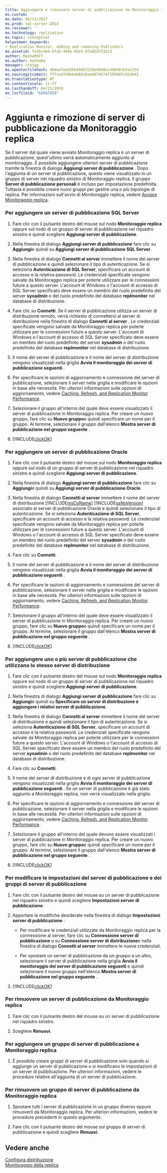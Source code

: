 ```yaml
---
title: Aggiungere e rimuovere server di pubblicazione da Monitoraggio replica | Microsoft Docs
ms.custom: ''
ms.date: 06/13/2017
ms.prod: sql-server-2014
ms.reviewer: ''
ms.technology: replication
ms.topic: conceptual
helpviewer_keywords:
- Replication Monitor, adding and removing Publishers
ms.assetid: fa36c4b4-bfa5-494e-92e3-07a02d7332c3
author: MashaMSFT
ms.author: mathoma
manager: craigg
ms.openlocfilehash: 484aafea03bb1b053239e9948ac498403b5ac25d
ms.sourcegitcommit: f7fced330b64d6616aeb8766747295807c92dd41
ms.translationtype: MT
ms.contentlocale: it-IT
ms.lasthandoff: 04/23/2019
ms.locfileid: "62667419"
---
```

# <a name="add-and-remove-publishers-from-replication-monitor"></a>Aggiunta e rimozione di server di pubblicazione da Monitoraggio replica
  Se il server dal quale viene avviato Monitoraggio replica è un server di pubblicazione, quest'ultimo verrà automaticamente aggiunto al monitoraggio. È possibile aggiungere ulteriori server di pubblicazione tramite la finestra di dialogo **Aggiungi server di pubblicazione** . Dopo l'aggiunta di un server di pubblicazione, questo viene visualizzato in un gruppo di server nel riquadro sinistro di Monitoraggio replica. Il gruppo **Server di pubblicazione personali** è incluso per impostazione predefinita. Tuttavia è possibile creare nuovi gruppi per gestire una o più topologie di replica. Per informazioni sull'avvio di Monitoraggio replica, vedere [Avviare Monitoraggio replica](start-the-replication-monitor.md).  
  
### <a name="to-add-a-sql-server-publisher"></a>Per aggiungere un server di pubblicazione SQL Server  
  
1.  Fare clic con il pulsante destro del mouse sul nodo **Monitoraggio replica** oppure sul nodo di un gruppo di server di pubblicazione nel riquadro sinistro e quindi scegliere **Aggiungi server di pubblicazione**.  
  
2.  Nella finestra di dialogo **Aggiungi server di pubblicazione** fare clic su **Aggiungi**e quindi su **Aggiungi server di pubblicazione SQL Server**.  
  
3.  Nella finestra di dialogo **Connetti al server** immettere il nome del server di pubblicazione e quindi selezionare il tipo di autenticazione. Se si seleziona **Autenticazione di SQL Server**, specificare un account di accesso e la relativa password. Le credenziali specificate vengono salvate da Monitoraggio replica per poterle utilizzare per le connessioni future a questo server. L'account di Windows o l'account di accesso di SQL Server specificato deve essere un membro del ruolo predefinito del server **sysadmin** o del ruolo predefinito del database **replmonitor** nel database di distribuzione.  
  
4.  Fare clic su **Connetti**. Se il server di pubblicazione utilizza un server di distribuzione remoto, verrà richiesto di connettersi al server di distribuzione nella finestra di dialogo **Connetti al server** . Le credenziali specificate vengono salvate da Monitoraggio replica per poterle utilizzare per le connessioni future a questo server. L'account di Windows o l'account di accesso di SQL Server specificato deve essere un membro del ruolo predefinito del server **sysadmin** o del ruolo predefinito del database **replmonitor** nel database di distribuzione.  
  
5.  Il nome del server di pubblicazione e il nome del server di distribuzione vengono visualizzati nella griglia **Avvia il monitoraggio dei server di pubblicazione seguenti** .  
  
6.  Per specificare le opzioni di aggiornamento e connessione del server di pubblicazione, selezionare il server nella griglia e modificare le opzioni in base alle necessità. Per ulteriori informazioni sulle opzioni di aggiornamento, vedere [Caching, Refresh, and Replication Monitor Performance](caching-refresh-and-replication-monitor-performance.md).  
  
7.  Selezionare il gruppo all'interno del quale deve essere visualizzato il server di pubblicazione in Monitoraggio replica. Per creare un nuovo gruppo, fare clic su **Nuovo gruppo**e quindi specificare un nome per il gruppo. Al termine, selezionare il gruppo dall'elenco **Mostra server di pubblicazione nel gruppo seguente** .  
  
8.  [!INCLUDE[clickOK](../../../includes/clickok-md.md)]  
  
### <a name="to-add-an-oracle-publisher"></a>Per aggiungere un server di pubblicazione Oracle  
  
1.  Fare clic con il pulsante destro del mouse sul nodo **Monitoraggio replica** oppure sul nodo di un gruppo di server di pubblicazione nel riquadro sinistro e quindi scegliere **Aggiungi server di pubblicazione**.  
  
2.  Nella finestra di dialogo **Aggiungi server di pubblicazione** fare clic su **Aggiungi**e quindi su **Aggiungi server di pubblicazione Oracle**.  
  
3.  Nella finestra di dialogo **Connetti al server** immettere il nome del server di distribuzione [!INCLUDE[msCoName](../../../includes/msconame-md.md)] [!INCLUDE[ssNoVersion](../../../includes/ssnoversion-md.md)] associato al server di pubblicazione Oracle e quindi selezionare il tipo di autenticazione. Se si seleziona **Autenticazione di SQL Server**, specificare un account di accesso e la relativa password. Le credenziali specificate vengono salvate da Monitoraggio replica per poterle utilizzare per le connessioni future a questo server. L'account di Windows o l'account di accesso di SQL Server specificato deve essere un membro del ruolo predefinito del server **sysadmin** o del ruolo predefinito del database **replmonitor** nel database di distribuzione.  
  
4.  Fare clic su **Connetti**.  
  
5.  Il nome del server di pubblicazione e il nome del server di distribuzione vengono visualizzati nella griglia **Avvia il monitoraggio dei server di pubblicazione seguenti** .  
  
6.  Per specificare le opzioni di aggiornamento e connessione del server di pubblicazione, selezionare il server nella griglia e modificare le opzioni in base alle necessità. Per ulteriori informazioni sulle opzioni di aggiornamento, vedere [Caching, Refresh, and Replication Monitor Performance](caching-refresh-and-replication-monitor-performance.md).  
  
7.  Selezionare il gruppo all'interno del quale deve essere visualizzato il server di pubblicazione in Monitoraggio replica. Per creare un nuovo gruppo, fare clic su **Nuovo gruppo**e quindi specificare un nome per il gruppo. Al termine, selezionare il gruppo dall'elenco **Mostra server di pubblicazione nel gruppo seguente** .  
  
8.  [!INCLUDE[clickOK](../../../includes/clickok-md.md)]  
  
### <a name="to-add-one-or-more-publishers-that-use-the-same-distributor"></a>Per aggiungere uno o più server di pubblicazione che utilizzano lo stesso server di distribuzione  
  
1.  Fare clic con il pulsante destro del mouse sul nodo **Monitoraggio replica** oppure sul nodo di un gruppo di server di pubblicazione nel riquadro sinistro e quindi scegliere **Aggiungi server di pubblicazione**.  
  
2.  Nella finestra di dialogo **Aggiungi server di pubblicazione** fare clic su **Aggiungi**e quindi su **Specificare un server di distribuzione e aggiungere i relativi server di pubblicazione**.  
  
3.  Nella finestra di dialogo **Connetti al server** immettere il nome del server di distribuzione e quindi selezionare il tipo di autenticazione. Se si seleziona **Autenticazione di SQL Server**, specificare un account di accesso e la relativa password. Le credenziali specificate vengono salvate da Monitoraggio replica per poterle utilizzare per le connessioni future a questo server. L'account di Windows o l'account di accesso di SQL Server specificato deve essere un membro del ruolo predefinito del server **sysadmin** o del ruolo predefinito del database **replmonitor** nel database di distribuzione.  
  
4.  Fare clic su **Connetti**.  
  
5.  Il nome del server di distribuzione e di ogni server di pubblicazione vengono visualizzati nella griglia **Avvia il monitoraggio dei server di pubblicazione seguenti** . Se un server di pubblicazione è già stato aggiunto a Monitoraggio replica, non verrà visualizzato nella griglia.  
  
6.  Per specificare le opzioni di aggiornamento e connessione del server di pubblicazione, selezionare il server nella griglia e modificare le opzioni in base alle necessità. Per ulteriori informazioni sulle opzioni di aggiornamento, vedere [Caching, Refresh, and Replication Monitor Performance](caching-refresh-and-replication-monitor-performance.md).  
  
7.  Selezionare il gruppo all'interno del quale devono essere visualizzati i server di pubblicazione in Monitoraggio replica. Per creare un nuovo gruppo, fare clic su **Nuovo gruppo**e quindi specificare un nome per il gruppo. Al termine, selezionare il gruppo dall'elenco **Mostra server di pubblicazione nel gruppo seguente** .  
  
8.  [!INCLUDE[clickOK](../../../includes/clickok-md.md)]  
  
### <a name="to-modify-settings-for-the-publisher-and-publisher-groups"></a>Per modificare le impostazioni del server di pubblicazione e dei gruppi di server di pubblicazione  
  
1.  Fare clic con il pulsante destro del mouse su un server di pubblicazione nel riquadro sinistro e quindi scegliere **Impostazioni server di pubblicazione**.  
  
2.  Apportare le modifiche desiderate nella finestra di dialogo **Impostazioni server di pubblicazione** :  
  
    -   Per modificare le credenziali utilizzate da Monitoraggio replica per la connessione al server, fare clic su **Connessione server di pubblicazione** o su **Connessione server di distribuzione**e nella finestra di dialogo **Connetti al server** immettere le nuove credenziali.  
  
    -   Per spostare un server di pubblicazione da un gruppo a un altro, selezionare il server di pubblicazione nella griglia **Avvia il monitoraggio dei server di pubblicazione seguenti** e quindi selezionare il nuovo gruppo nell'elenco **Mostra server di pubblicazione nel gruppo seguente** .  
  
3.  [!INCLUDE[clickOK](../../../includes/clickok-md.md)]  
  
### <a name="to-remove-a-publisher-from-replication-monitor"></a>Per rimuovere un server di pubblicazione da Monitoraggio replica  
  
1.  Fare clic con il pulsante destro del mouse su un server di pubblicazione nel riquadro sinistro.  
  
2.  Scegliere **Rimuovi**.  
  
### <a name="to-add-a-publisher-group-to-replication-monitor"></a>Per aggiungere un gruppo di server di pubblicazione a Monitoraggio replica  
  
1.  È possibile creare gruppi di server di pubblicazione solo quando si aggiunge un server di pubblicazione o si modificano le impostazioni di un server di pubblicazione. Per ulteriori informazioni, vedere le procedure relative all'aggiunta di un server di pubblicazione.  
  
### <a name="to-remove-a-publisher-group-from-replication-monitor"></a>Per rimuovere un gruppo di server di pubblicazione da Monitoraggio replica  
  
1.  Spostare tutti i server di pubblicazione in un gruppo diverso oppure rimuoverli da Monitoraggio replica. Per ulteriori informazioni, vedere le procedure precedenti in questo argomento.  
  
2.  Fare clic con il pulsante destro del mouse sul gruppo di server di pubblicazione e quindi scegliere **Rimuovi**.  
  
## <a name="see-also"></a>Vedere anche  
 [Configura distribuzione](../configure-distribution.md)   
 [Monitoraggio della replica](../monitoring-replication.md)  
  
  
